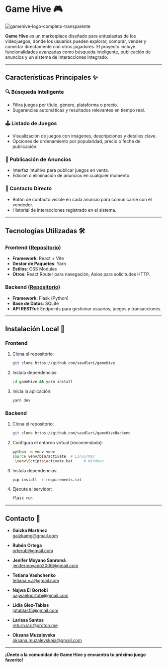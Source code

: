 # Game Hive 🎮
![gamehive-logo-completo-transparente](https://github.com/user-attachments/assets/e91f1286-6041-42f9-9205-a581aab62cd9)

**Game Hive** es un marketplace diseñado para entusiastas de los videojuegos, donde los usuarios pueden explorar, comprar, vender y conectar directamente con otros jugadores. El proyecto incluye funcionalidades avanzadas como búsqueda inteligente, publicación de anuncios y un sistema de interacciones integrado.

---

## Características Principales ✨

### 🔍 Búsqueda Inteligente
- Filtra juegos por título, género, plataforma o precio.
- Sugerencias automáticas y resultados relevantes en tiempo real.

### 🕹️ Listado de Juegos
- Visualización de juegos con imágenes, descripciones y detalles clave.
- Opciones de ordenamiento por popularidad, precio o fecha de publicación.

### 📢 Publicación de Anuncios
- Interfaz intuitiva para publicar juegos en venta.
- Edición o eliminación de anuncios en cualquier momento.

### 💬 Contacto Directo
- Botón de contacto visible en cada anuncio para comunicarse con el vendedor.
- Historial de interacciones registrado en el sistema.

---

## Tecnologías Utilizadas 🛠️

### Frontend ([Repositorio](https://github.com/saudlari/gameHive))
- **Framework**: React + Vite
- **Gestor de Paquetes**: Yarn
- **Estilos**: CSS Modules
- **Otros**: React Router para navegación, Axios para solicitudes HTTP.

### Backend ([Repositorio](https://github.com/saudlari/gameHiveBackend))
- **Framework**: Flask (Python)
- **Base de Datos**: SQLite
- **API RESTful**: Endpoints para gestionar usuarios, juegos y transacciones.

---

## Instalación Local 🚀

### Frontend
1. Clona el repositorio:
   ```bash
   git clone https://github.com/saudlari/gameHive
   ```
2. Instala dependencias:
   ```bash
   cd gameHive && yarn install
   ```
3. Inicia la aplicación:
   ```bash
   yarn dev
   ```

### Backend
1. Clona el repositorio:
   ```bash
   git clone https://github.com/saudlari/gameHiveBackend
   ```
2. Configura el entorno virtual (recomendado):
   ```bash
   python -m venv venv
   source venv/bin/activate  # Linux/Mac
   .\venv\Scripts\activate.bat     # Windows
   ```
3. Instala dependencias:
   ```bash
   pip install -r requirements.txt
   ```
4. Ejecuta el servidor:
   ```bash
   flask run
   ```

---

## Contacto 📧

- **Gaizka Martínez**  
  [gaizkamg@gmail.com](mailto:gaizkamg@gmail.com)

- **Rubén Ortega**  
  [orterub@gmail.com](mailto:orterub@gmail.com)

- **Jenifer Moyano Sanromá**  
  [jenifermoyano2006@gmail.com](mailto:jenifermoyano2006@gmail.com)

- **Tetiana Vashchenko**  
  [tetiana.v.a@gmail.com](mailto:tetiana.v.a@gmail.com)

- **Najwa El Qortobi**  
  [najwaelqortobi@gmail.com](mailto:najwaelqortobi@gmail.com)

- **Lidia Glez-Tablas**  
  [lgtablasf5@gmail.com](mailto:lgtablasf5@gmail.com)

- **Larissa Santos**  
  [return.lari@proton.me](mailto:return.lari@proton.me)

- **Oksana Muzalevska**  
  [oksana.muzalevskaja@gmail.com](mailto:oksana.muzalevskaja@gmail.com)

---

**¡Únete a la comunidad de Game Hive y encuentra tu próximo juego favorito!**


